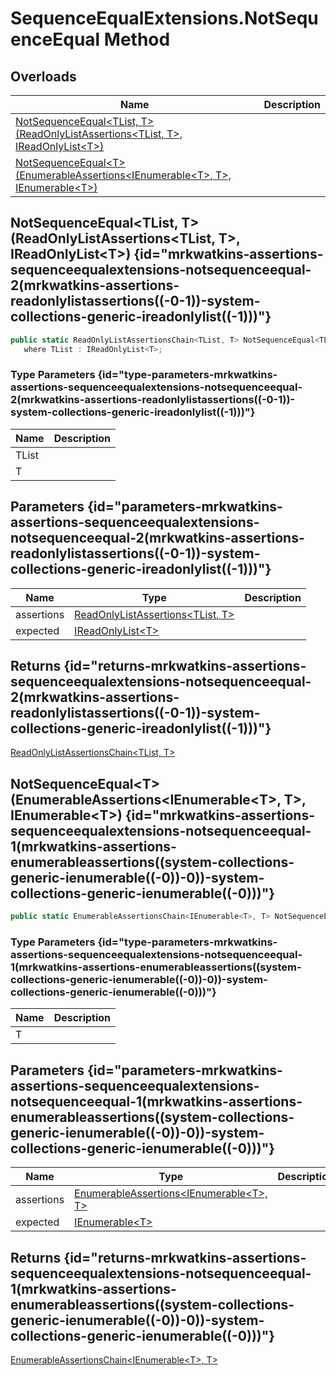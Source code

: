 # SequenceEqualExtensions.NotSequenceEqual Method
## Overloads

| Name | Description |
| ---- | ----------- |
| [NotSequenceEqual&lt;TList, T&gt;(ReadOnlyListAssertions&lt;TList, T&gt;, IReadOnlyList&lt;T&gt;)](MrKWatkins.Assertions.SequenceEqualExtensions.NotSequenceEqual.md#mrkwatkins-assertions-sequenceequalextensions-notsequenceequal-2(mrkwatkins-assertions-readonlylistassertions((-0-1))-system-collections-generic-ireadonlylist((-1)))) |  |
| [NotSequenceEqual&lt;T&gt;(EnumerableAssertions&lt;IEnumerable&lt;T&gt;, T&gt;, IEnumerable&lt;T&gt;)](MrKWatkins.Assertions.SequenceEqualExtensions.NotSequenceEqual.md#mrkwatkins-assertions-sequenceequalextensions-notsequenceequal-1(mrkwatkins-assertions-enumerableassertions((system-collections-generic-ienumerable((-0))-0))-system-collections-generic-ienumerable((-0)))) |  |

## NotSequenceEqual&lt;TList, T&gt;(ReadOnlyListAssertions&lt;TList, T&gt;, IReadOnlyList&lt;T&gt;) {id="mrkwatkins-assertions-sequenceequalextensions-notsequenceequal-2(mrkwatkins-assertions-readonlylistassertions((-0-1))-system-collections-generic-ireadonlylist((-1)))"}

```c#
public static ReadOnlyListAssertionsChain<TList, T> NotSequenceEqual<TList, T>(this ReadOnlyListAssertions<TList, T> assertions, params IReadOnlyList<T> expected)
   where TList : IReadOnlyList<T>;
```

### Type Parameters {id="type-parameters-mrkwatkins-assertions-sequenceequalextensions-notsequenceequal-2(mrkwatkins-assertions-readonlylistassertions((-0-1))-system-collections-generic-ireadonlylist((-1)))"}

| Name | Description |
| ---- | ----------- |
| TList |  |
| T |  |

## Parameters {id="parameters-mrkwatkins-assertions-sequenceequalextensions-notsequenceequal-2(mrkwatkins-assertions-readonlylistassertions((-0-1))-system-collections-generic-ireadonlylist((-1)))"}

| Name | Type | Description |
| ---- | ---- | ----------- |
| assertions | [ReadOnlyListAssertions&lt;TList, T&gt;](MrKWatkins.Assertions.ReadOnlyListAssertions-2.md) |  |
| expected | [IReadOnlyList&lt;T&gt;](https://learn.microsoft.com/en-gb/dotnet/api/System.Collections.Generic.IReadOnlyList-1) |  |

## Returns {id="returns-mrkwatkins-assertions-sequenceequalextensions-notsequenceequal-2(mrkwatkins-assertions-readonlylistassertions((-0-1))-system-collections-generic-ireadonlylist((-1)))"}

[ReadOnlyListAssertionsChain&lt;TList, T&gt;](MrKWatkins.Assertions.ReadOnlyListAssertionsChain-2.md)
## NotSequenceEqual&lt;T&gt;(EnumerableAssertions&lt;IEnumerable&lt;T&gt;, T&gt;, IEnumerable&lt;T&gt;) {id="mrkwatkins-assertions-sequenceequalextensions-notsequenceequal-1(mrkwatkins-assertions-enumerableassertions((system-collections-generic-ienumerable((-0))-0))-system-collections-generic-ienumerable((-0)))"}

```c#
public static EnumerableAssertionsChain<IEnumerable<T>, T> NotSequenceEqual<T>(this EnumerableAssertions<IEnumerable<T>, T> assertions, params IEnumerable<T> expected);
```

### Type Parameters {id="type-parameters-mrkwatkins-assertions-sequenceequalextensions-notsequenceequal-1(mrkwatkins-assertions-enumerableassertions((system-collections-generic-ienumerable((-0))-0))-system-collections-generic-ienumerable((-0)))"}

| Name | Description |
| ---- | ----------- |
| T |  |

## Parameters {id="parameters-mrkwatkins-assertions-sequenceequalextensions-notsequenceequal-1(mrkwatkins-assertions-enumerableassertions((system-collections-generic-ienumerable((-0))-0))-system-collections-generic-ienumerable((-0)))"}

| Name | Type | Description |
| ---- | ---- | ----------- |
| assertions | [EnumerableAssertions&lt;IEnumerable&lt;T&gt;, T&gt;](MrKWatkins.Assertions.EnumerableAssertions-2.md) |  |
| expected | [IEnumerable&lt;T&gt;](https://learn.microsoft.com/en-gb/dotnet/api/System.Collections.Generic.IEnumerable-1) |  |

## Returns {id="returns-mrkwatkins-assertions-sequenceequalextensions-notsequenceequal-1(mrkwatkins-assertions-enumerableassertions((system-collections-generic-ienumerable((-0))-0))-system-collections-generic-ienumerable((-0)))"}

[EnumerableAssertionsChain&lt;IEnumerable&lt;T&gt;, T&gt;](MrKWatkins.Assertions.EnumerableAssertionsChain-2.md)
